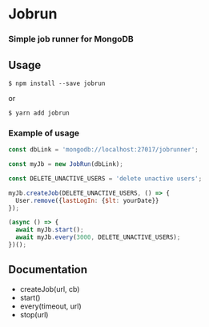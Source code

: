 # Jobrun
### Simple job runner for MongoDB

## Usage
```
$ npm install --save jobrun
```
or
```
$ yarn add jobrun
```

### Example of usage

```js
const dbLink = 'mongodb://localhost:27017/jobrunner'; 

const myJb = new JobRun(dbLink);

const DELETE_UNACTIVE_USERS = 'delete unactive users';

myJb.createJob(DELETE_UNACTIVE_USERS, () => {
  User.remove({lastLogIn: {$lt: yourDate}}
});

(async () => {
  await myJb.start();
  await myJb.every(3000, DELETE_UNACTIVE_USERS);
})();
```

## Documentation
- createJob(url, cb)
- start()
- every(timeout, url)
- stop(url)
